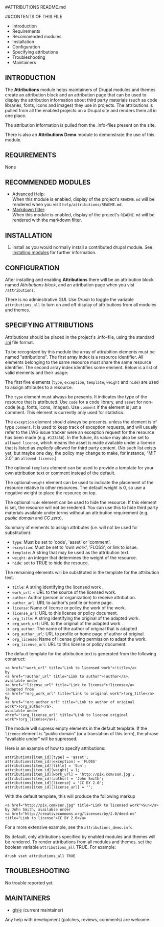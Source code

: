 #ATTRIBUTIONS README.md

##CONTENTS OF THIS FILE
  
* Introduction
* Requirements
* Recommended modules
* Installation
* Configuration
* Specifying attributions
* Troubleshooting
* Maintainers

## INTRODUCTION

The **Attributions** module helps maintainers of Drupal modules and
themes create an attribution block and an attribution page that can be
used to display the attribution information about third party
materials (such as code libraries, fonts, icons and images) they use
in projects. The attributions is pulled from all the enabled projects
on a Drupal site and renders them all in one place.

The attribution information is pulled from the .info-files present on
the site.

There is also an **Attributions Demo** module to demonstrate the use
of this module.

## REQUIREMENTS

None


## RECOMMENDED MODULES

* [Advanced Help][1]:<br>
  When this module is enabled, display of the project's `README.md`
  will be rendered when you visit `help/attributions/README.md`.
* [Markdown filter][2]:<br>
  When this module is enabled, display of the project's `README.md`
  will be rendered with the markdown filter.

## INSTALLATION

1. Install as you would normally install a contributed drupal
   module. See: [Installing modules][4] for further information.


## CONFIGURATION

After installing and enabling **Attributions** there will be an
attribution block named *Attributions block*, and an attribution page
when you vist `/attributions`.

There is no adminsitrative GUI.  Use *Drush* to toggle the variable
`attributions_all` to turn on and off display of attributions from all
modules and themes.


## SPECIFYING ATTRIBUTIONS

Attributions should be placed in the project's .info-file, using the
standard [.ini][5] file format.

To be recognized by this module the array of attrubition elements must
be named "attributions".  The first array index is a resource
identifier.  All elements belonging to the same resource must share
the same resource identifier.  The second array index identifies some
element.  Below is a list of valid elements and their usage:

The first five elements (`type`, `exception`, `template`, `weight` and
`hide`) are used to assign attributes to a resource.

The `type` element must always be presents.  It indicates the type of
the resource that is attributed.  Use `code` for a code library, and
`asset` for non-code (e.g. fonts, icons, images). Use `comment` if the
element is just a comment.  This element is currently only used for
statistics.

The `exception` element should always be presents, unless the element
is of type `comment`.  It is used to keep track of exception requests,
and will usually refer to the LWG issue tracker were an exception
request for the resource has been made (e.g. `#123456`).  In the
future, its value may also be set to `allowed license`, which means
the asset is made available under a license that is listed as
*explictly* allowed for third party content.  (No such list exists
yet, but maybe one day, the policy may change to make, for instance,
“MIT 2.0” an `allowed license`.)

The optional `template` element can be used to provide a template for
your own attribution text or comment instead of the default.

The optional `weight` element can be used to indicate the placement of
the resource relative to other resources. The default weight is 0, so
use a negative weight to place the resource on top.

The optional `hide` element can be used to hide the resource. If this
element is set, the resource will not be rendered.  You can use this
to hide third party materials available under terms without an
attribution requirement (e.g. <em>public domain</em> and
<em>CC zero</em>).</p>

<p>Summary of elements to assign attributes (i.e. will not be used for
substitution):</p>

- `type`: Must be set to 'code', 'asset' or 'comment'.
- `exception`: Must be set to 'own work', 'FLOSS', or link to issue.
- `template`: A string that may be used as the attribution text.
- `weight`: an integer that determines the weight of the resource.
- `hide`: set to TRUE to hide the resouce.

The remaining elements will be substituted in the template for the
attribution text.

- `title`: A string identifying the licensed work .
- `work_url`: = URL to the source of the licensed work.
- `author`: Author (person or organization) to receive attribution.
- `author_url`: URL to author's profile or home page.
- `license`: Name of license or policy the work of the work.
- `license_url`: URL to this license or policy document.
- `org_title`: A string identifying the original of the adapted work.
- `org_work_url`: URL to the original of the adapted work .
- `org_author`:  The name of the author of original that is adapted
- `org_author_url`: URL to profile or home page of author of original.
- `org_license`: Name of license giving permission to adapt the work.
- `org_license_url`: URL to this license or policy document.

The default template for the attribution text is generated from the
following construct:

    <a href="!work_url" title="Link to licensed work">!title</a>
    by
    <a href="!author_url" title="Link to author">!author</a>,
    available under
    <a href="!license_url" title="Link to license">!license</a>
    (adapted from
    <a href="!org_work_url" title="Link to original work">!org_title</a>
    by
    <a href="!org_author_url" title="Link to author of original work">!org_author</a>,
    available under
    <href="!org_license_url" title="Link to license original work">!org_license</a>).

The module will supress empty elements in the default template. If the
`licence` element is “public domain” (or a translation of this term),
the phrase “available under” will be supressed.

Here is an example of how to specify attributions:

    attributions[item_id][type] = 'asset';
    attributions[item_id][exception] = 'FLOSS'
    attributions[item_id][title] = 'Sun';
    attributions[item_id][weight] = 1;
    attributions[item_id][work_url] = 'http://pix.com/sun.jpg';
    attributions[item_id][author] = 'John Smith';
    attributions[item_id][license] = 'CC BY 2.0';
    attributions[item_id][license_url] = '';

With the default template, this will produce the following markup

    <a href="http://pix.com/sun.jpg" title="Link to licensed work">Sun</a>
    by John Smith, available under
    <a href="http://creativecommons.org/licenses/by/2.0/deed.no"
    title="Link to license">CC BY 2.0</a>

For a more extensive example, see the `attributions_demo.info`.

By default, only attributions specified by enabled modules and themes
will be rendered.  To render attributions from all modules and
themes. set the boolean variable `attributions_all` TRUE.  For
example:

    drush vset attributions_all TRUE


## TROUBLESHOOTING

No trouble reported yet.


## MAINTAINERS

* [gisle](https://www.drupal.org/u/gisle) (current maintainer)

Any help with development (patches, reviews, comments) are welcome.


[1]: https://www.drupal.org/project/advanced_help
[2]: https://www.drupal.org/project/markdown
[3]: https://www.drupal.org/project/attributions
[4]: https://drupal.org/documentation/install/modules-themes/modules-7
[5]: http://en.wikipedia.org/wiki/INI_file
